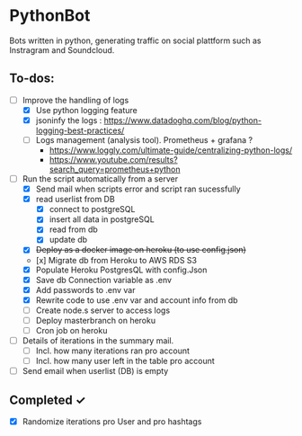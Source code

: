 # PythonBot

Bots written in python, generating traffic on social plattform such as Instragram and Soundcloud.

## To-dos:

- [ ] Improve the handling of logs
  - [x] Use python logging feature
  - [x] jsoninfy the logs : https://www.datadoghq.com/blog/python-logging-best-practices/
  - [ ] Logs management (analysis tool). Prometheus + grafana ?
    - https://www.loggly.com/ultimate-guide/centralizing-python-logs/
    - https://www.youtube.com/results?search_query=prometheus+python
- [ ] Run the script automatically from a server
  - [x] Send mail when scripts error and script ran sucessfully
  - [x] read userlist from DB
    - [x] connect to postgreSQL
    - [x] insert all data in postgreSQL
    - [x] read from db
    - [x] update db
  - [x] ~~Deploy as a docker image on heroku (to use config.json)~~
  - [x] Migrate db from Heroku to AWS RDS S3
  - [x] Populate Heroku PostgresQL with config.Json
  - [x] Save db Connection variable as .env
  - [x] Add passwords to .env var
  - [x] Rewrite code to use .env var and account info from db
  - [ ] Create node.s server to access logs
  - [ ] Deploy masterbranch on heroku
  - [ ] Cron job on heroku
- [ ] Details of iterations in the summary mail.
  - [ ] Incl. how many iterations ran pro account
  - [ ] Incl. how many user left in the table pro account
- [ ] Send email when userlist (DB) is empty

## Completed ✓

- [x] Randomize iterations pro User and pro hashtags
